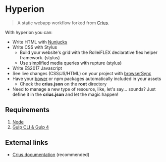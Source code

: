 # Hyperion

> A static webapp workflow forked from [Crius](https://github.com/kaisermann/crius).

With hyperion you can:
* Write HTML with [Nunjucks](https://mozilla.github.io/nunjucks/)
* Write CSS with Stylus
    * Build your website's grid with the RolleiFLEX declarative flex helper framework. (stylus)
    * Use simplified media queries with rupture (stylus)
* Write ES2017 Javascript
* See live changes (CSS/JS/HTML) on your project with [browserSync](https://www.browsersync.io/)
* Have your [bower](https://bower.io/) or npm packages automatically included in your assets
  * Check the **crius.json** on the **root** directory
* Need to manage a new type of resource, like, let's say... sounds? Just define it in the **crius.json** and let the magic happen!

## Requirements

1. [Node](https://nodejs.org/en/download/)
2. [Gulp CLI & Gulp 4](https://www.liquidlight.co.uk/blog/article/how-do-i-update-to-gulp-4/)

## External links
* [Crius documentation](https://github.com/kaisermann/crius) (recommended)
